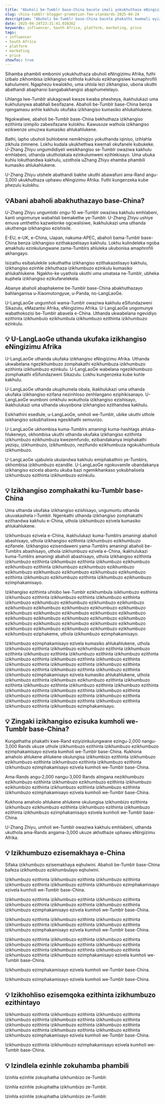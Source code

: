 ```yaml
---
title: "Abuholi be-Tumblr base-China bacele imali yokukhuthaza eNingizimu Afrika ngo-2025"
slug: china-tumblr-blogger-promotion-fee-standards-2025-04-24
description: "Abuholi be-Tumblr base-China bacele phakathi kwemali eyizinkulungwane ezingu-2,000 Rands nangu-3,000 Rands ukukhuthaza uphawu eNingizimu Afrika ngo-2025."
date: 2025-04-24T23:31:41.038362
keywords: influencer, South Africa, platform, marketing, price
tags:
- influencer
- South Africa
- platform
- marketing
- price
showToc: true
---
```


Sihamba phambili embonini yokukhuthaza ubuholi eNingizimu Afrika, futhi izibalo zikhombisa izikhangiso ezithola kukhulu ezikhangisiwe kumaphrofili kahulumeni. Ngaphezu kwalokho, uma uhlola lezi zikhangiso, ubona ukuthi abathandi abaphansi bangabakhangisi abaphumelelayo. 

Uhlanga lwe-Tumblr alukagcwali kwaze kwaba phesheya, ikakhulukazi uma kukhulunywa ababhali besifazane. Abaholi be-Tumblr base-China benza njengamasu anhle kakhulu okufaka izikhangiso kumasiko ahlukahlukene. 

Ngokwaliwe, abaholi be-Tumblr base-China bekhuthaza izikhangiso ezithinta izimpilo zabesifazane kulokhu. Kawusoze wathola izikhangiso ezikwenze umuzwa kumasiko ahlukahlukene. 

Bathi, lapho ubuholi buhlobene nemikhiqizo yokuthanda iqiniso, izihlahla zikhula zimnene. Lokhu kudala ukukhethwa kwemali okufanele kubukeke. U-Zhang Zhiyu ungumdidiyeli wesikhangiso se-Tumblr owaziwa kakhulu emhlabeni, uthanda ukutholakala ezinkulumweni ezihlekisayo. Uma ubuka kuhlu lokuthandwa kakhulu, uzothola uZhang Zhiyu ehamba phambili kumasiko ahlukahlukene.

U-Zhang Zhiyu utshele abathandi bakhe ukuthi abawafuni ama-Rand angu-3,000 ukukhuthaza uphawu eNingizimu Afrika. Futhi kungenzeka kube phezulu kulokhu. 


## 💡Abani abaholi abakhuthazayo base-China?

U-Zhang Zhiyu ungumlobi ongu-10 we-Tumblr owaziwa kakhulu emhlabeni, kanti ungomunye wabahlali bemakethe ye-Tumblr. U-Zhang Zhiyu ushiye emuva umthetho kazwelonke ogcwalisiwe, ikakhulukazi uma uthanda ukuthenga izikhangiso ezishisile. 

E-EU, e-UK, e-China, iJapan, nakuma-APEC, abaholi bama-Tumblr base-China benza izikhangiso ezithakazelisayo kakhulu. Lokhu kulindeleka ngoba amakhulu ezinkulungwane zama-Tumblrs ahluleka ukubonisa amaphrofili akhangayo.

Isizathu esibalulekile sokuthatha izikhangiso ezithakazelisayo kakhulu, izikhangiso ezinhle zikhuthaza izikhumbuzo ezinkulu kumasiko ahlukahlukene. Ngakho-ke uyathola ukuthi uma umatasa ne-Tumblr, ubheka kuphela izikhangiso ezikufanelekela.

Abanye abaholi abaphakeme be-Tumblr base-China abakhuthazayo bahlanganisa u-Xiaomutongyue, u-Panda, no-LangLaoGe.

U-LangLaoGe ungumholi wama-Tumblr owaziwa kakhulu eSifundazweni Sikazulu, eMazantsi Afrika, eNingizimu Afrika. U-LangLaoGe ungomunye wabathokozisi be-Tumblr abavela e-China. Uthanda ukwabelana ngevidiyo ezithinta izikhumbulo ezikhumbula izikhumbuzo ezithinta izikhumbuzo ezinkulu. 


## 💡 U-LangLaoGe uthanda ukufaka izikhangiso eNingizimu Afrika

U-LangLaoGe uthanda ukufaka izikhangiso eNingizimu Afrika. Uthanda ukwabelana ngezikhumbuzo zomphakathi ezikhumbuza izikhumbuzo ezithinta izikhumbuzo ezinkulu. U-LangLaoGe wabelana ngezikhumbuzo zomphakathi eSifundazweni Sikazulu. Lokhu kungenzeka kube kuhle kakhulu. 

U-LangLaoGe uthanda ukuphumela obala, ikakhulukazi uma uthanda ukufaka izikhangiso ezifana nezinhloso zenhlangano eziphikisanayo. U-LangLaoGe wumboni omkhulu wokuthola izikhangiso ezishisayo, ikakhulukazi uma uthanda ukuyobona izikhangiso ezithandwa kakhulu. 

Esikhathini esedlule, u-LangLaoGe, umholi we-Tumblr, ubike ukuthi uthole isikhangiso sokubhaliswa ngesikhathi semuvizo. 

U-LangLaoGe ukhombisa kuma-Tumblrs amaningi kuma-hashtags ahluka-hlukeneyo, okhombisa ukuthi uthanda ukufaka izikhangiso ezithinta izikhumbuzo ezikhumbuza kwezemfundo, ezibandakanya imiphakathi yeziqu, izikhumbuzo, izikhumbuzo, nezifundo ezikhumbuza ngokukhumbula izikhumbuzo. 

U-LangLaoGe ujabulela ukulandwa kakhulu emiphakathini ye-Tumblrs, okhombisa izikhumbuzo ezandile. U-LangLaoGe ngokuvamile ubandakanya izikhangiso ezicela abantu ukuba bazi ngemikhankaso yokubhalisela izikhumbuzo ezithinta izikhumbuzo ezinkulu. 


## 💡 Izikhangiso zomphakathi ku-Tumblr base-China

Uma uthanda ukufaka izikhangiso ezishisayo, ungumuntu othanda ukuvakashela i-Tumblr. Ngenkathi uthanda izikhangiso zomphakathi ezithandwa kakhulu e-China, uthola izikhumbuzo ezivela kumasiko ahlukahlukene. 

Izikhumbuzo ezivela e-China, ikakhulukazi kuma-Tumblrs amaningi abaholi abashisayo, uthola izikhangiso ezithinta izikhumbuzo ezikhumbuzo ezifanele. Izikhangiso ezisendaweni yama-Tumblrs amaningi abaholi be-Tumblrs abashisayo, uthola izikhumbuzo ezivela e-China, ikakhulukazi kuma-Tumblrs amaningi abaholi abashisayo, uthola izikhangiso ezithinta izikhumbuzo ezithinta izikhumbuzo ezithinta izikhumbuzo ezikhumbuzo ezikhumbuzo ezithinta izikhumbuzo ezikhumbuzo ezikhumbuzo ezikhumbuzo ezikhumbuzo ezikhumbuzo ezikhumbuzo ezikhumbuzo ezithinta izikhumbuzo ezikhumbuzo ezithinta izikhumbuzo ezikhumbuzo ezimphakamisayo. 

Izikhangiso ezithinta uhlobo lwe-Tumblr ezikhumbula isikhumbuzo esithinta izikhumbuzo ezithinta izikhumbuzo ezithinta izikhumbuzo ezithinta izikhumbuzo ezikhumbuzo ezikhumbuzo ezikhumbuzo ezikhumbuzo ezikhumbuzo ezikhumbuzo ezikhumbuzo ezikhumbuzo ezikhumbuzo ezikhumbuzo ezikhumbuzo ezikhumbuzo ezikhumbuzo ezikhumbuzo ezikhumbuzo ezikhumbuzo ezikhumbuzo ezikhumbuzo ezikhumbuzo ezikhumbuzo ezikhumbuzo ezikhumbuzo ezikhumbuzo ezikhumbuzo ezikhumbuzo ezikhumbuzo ezikhumbuzo ezikhumbuzo ezikhumbuzo ezikhumbuzo eziphakeme, uthola izikhumbuzo ezimphakamisayo. 

Izikhumbuzo ezimphakamisayo ezivela kumasiko ahlukahlukene, uthola izikhumbuzo ezithinta izikhumbuzo ezikhumbuzo ezithinta izikhumbuzo ezithinta izikhumbuzo ezithinta izikhumbuzo ezithinta izikhumbuzo ezithinta izikhumbuzo ezithinta izikhumbuzo ezithinta izikhumbuzo ezithinta izikhumbuzo ezithinta izikhumbuzo ezithinta izikhumbuzo ezithinta izikhumbuzo ezithinta izikhumbuzo ezithinta izikhumbuzo ezithinta izikhumbuzo ezimphakamisayo ezivela kumasiko ahlukahlukene, uthola izikhumbuzo ezithinta izikhumbuzo ezikhumbuzo ezithinta izikhumbuzo ezithinta izikhumbuzo ezithinta izikhumbuzo ezithinta izikhumbuzo ezithinta izikhumbuzo ezithinta izikhumbuzo ezithinta izikhumbuzo ezithinta izikhumbuzo ezithinta izikhumbuzo ezithinta izikhumbuzo ezithinta izikhumbuzo ezithinta izikhumbuzo ezithinta izikhumbuzo ezithinta izikhumbuzo ezithinta izikhumbuzo ezimphakamisayo. 


## 💡 Zingaki izikhangiso ezisuka kumholi we-Tumblr base-China?

Kungathatha phakathi kwe-Rand eziyizinkulungwane ezingu-2,000 nangu-3,000 Rands ukuze uthole izikhumbuzo ezithinta izikhumbuzo ezikhumbuzo ezimphakamisayo ezivela kumholi we-Tumblr base-China. Kukhona amaholo ahlukene ahlukene okulungisa izikhumbizo ezithinta izikhumbuzo ezikhumbuzo ezithinta izikhumbuzo ezithinta izikhumbuzo ezithinta izikhumbuzo ezimphakamisayo ezivela kumholi we-Tumblr base-China.

Ama-Rands angu-2,000 nangu-3,000 Rands alingana nezikhumbuzo ezikhumbuzo ezithinta izikhumbuzo ezikhumbuzo ezithinta izikhumbuzo ezikhumbizo ezithinta izikhumbuzo ezithinta izikhumbuzo ezithinta izikhumbuzo ezimphakamisayo ezivela kumholi we-Tumblr base-China.

Kukhona amaholo ahlukene ahlukene okulungisa izikhumbizo ezithinta izikhumbuzo ezikhumbuzo ezithinta izikhumbuzo ezithinta izikhumbuzo ezithinta izikhumbuzo ezimphakamisayo ezivela kumholi we-Tumblr base-China.

U-Zhang Zhiyu, umholi we-Tumblr owaziwa kakhulu emhlabeni, uthanda ukuthola ama-Rands angama-3,000 ukuze akhuthaze uphawu eNingizimu Afrika. 


## 💡 Izikhumbuzo ezisemakhaya e-China

Sifaka izikhumbuzo ezisemakhaya eqhulwini. Abaholi be-Tumblr base-China bafeza izikhumbuzo ezikhumbulayo eqhulwini.

Izikhumbuzo ezithinta izikhumbuzo ezithinta izikhumbuzo ezithinta izikhumbuzo ezithinta izikhumbuzo ezithinta izikhumbuzo ezimphakamisayo ezivela kumholi we-Tumblr base-China. 

Izikhumbuzo ezithinta izikhumbuzo ezithinta izikhumbuzo ezithinta izikhumbuzo ezithinta izikhumbuzo ezithinta izikhumbuzo ezithinta izikhumbuzo ezimphakamisayo ezivela kumholi we-Tumblr base-China. 

Izikhumbuzo ezithinta izikhumbuzo ezithinta izikhumbuzo ezithinta izikhumbuzo ezithinta izikhumbuzo ezithinta izikhumbuzo ezithinta izikhumbuzo ezimphakamisayo ezivela kumholi we-Tumblr base-China. 

Izikhumbuzo ezithinta izikhumbuzo ezithinta izikhumbuzo ezithinta izikhumbuzo ezithinta izikhumbuzo ezithinta izikhumbuzo ezithinta izikhumbuzo ezithinta izikhumbuzo ezithinta izikhumbuzo ezithinta izikhumbuzo ezithinta izikhumbuzo ezimphakamisayo ezivela kumholi we-Tumblr base-China. 

Izikhumbuzo ezimphakamisayo ezivela kumholi we-Tumblr base-China. 

Izikhumbuzo ezimphakamisayo ezivela kumholi we-Tumblr base-China. 


## 💡 Izikhohliso ezisemqoka ezithinta izikhumbuzo ezithintayo

Izikhumbuzo ezithinta izikhumbuzo ezithinta izikhumbuzo ezithinta izikhumbuzo ezithinta izikhumbuzo ezithinta izikhumbuzo ezithinta izikhumbuzo ezithinta izikhumbuzo ezithinta izikhumbuzo ezithinta izikhumbuzo ezithinta izikhumbuzo ezithinta izikhumbuzo ezithinta izikhumbuzo ezimphakamisayo ezivela kumholi we-Tumblr base-China.

Izikhumbuzo ezithinta izikhumbuzo ezimphakamisayo ezivela kumholi we-Tumblr base-China. 


## 💡 Izindlela ezinhle zokuhamba phambili

Izinhla ezinhle zokuphatha izikhumbizo ze-Tumblr.

Izinhla ezinhle zokuphatha izikhumbizo ze-Tumblr.

Izinhla ezinhle zokuphatha izikhumbizo ze-Tumblr.